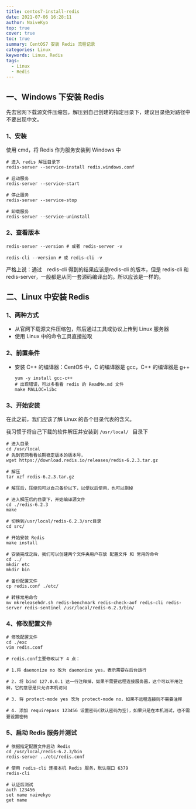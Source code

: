 ```yaml
---
title: centos7-install-redis
date: 2021-07-06 16:28:11
author: NaiveKyo
top: true
cover: true
toc: true
summary: CentOS7 安装 Redis 流程记录
categories: Linux
keywords: Linux、Redis
tags:
  - Linux
  - Redis
---
```




## 一、Windows 下安装 Redis

先去官网下载源文件压缩包，解压到自己创建的指定目录下，建议目录绝对路径中不要出现中文。





### 1、安装

使用 cmd，将 Redis 作为服务安装到 Windows 中

```shell
# 进入 redis 解压目录下
redis-server --service-install redis.windows.conf

# 启动服务
redis-server --service-start

# 停止服务
redis-server --service-stop

# 卸载服务
redis-server --service-uninstall
```



### 2、查看版本

```shell
redis-server --version # 或者 redis-server -v

redis-cli --version # 或 redis-cli -v
```

严格上说：通过　redis-cli 得到的结果应该是redis-cli 的版本，但是 redis-cli 和redis-server，一般都是从同一套源码编译出的。所以应该是一样的。



## 二、Linux 中安装 Redis

### 1、两种方式

- 从官网下载源文件压缩包，然后通过工具或协议上传到 Linux 服务器
- 使用 Linux 中的命令工具直接拉取



### 2、前置条件

- 安装 C++ 的编译器：CentOS 中，C 的编译器是 gcc，C++ 的编译器是 g++

  ```shell
  yum -y install gcc-c++
  # 出现错误，可以多看看 redis 的 ReadMe.md 文件
  make MALLOC=libc
  ```

  



### 3、开始安装

在此之前，我们应该了解 Linux 的各个目录代表的含义。

我习惯于将自己下载的软件解压并安装到 `/usr/local/ ` 目录下

```shell
# 进入目录
cd /usr/local
# 先到官网看看长期稳定版本的版本号，
wget https://download.redis.io/releases/redis-6.2.3.tar.gz

# 解压
tar xzf redis-6.2.3.tar.gz

# 解压后，压缩包可以自己备份以下，以便以后使用，也可以删掉

# 进入解压后的目录下，开始编译源文件
cd ./redis-6.2.3
make

# 切换到/usr/local/redis-6.2.3/src目录
cd src/

# 开始安装 Redis
make install

# 安装完成之后，我们可以创建两个文件夹用户存放 配置文件 和 常用的命令
cd ../
mkdir etc
mkdir bin

# 备份配置文件
cp redis.conf ./etc/

# 转移常用命令
mv mkreleasehdr.sh redis-benchmark redis-check-aof redis-cli redis-server redis-sentinel /usr/local/redis-6.2.3/bin/
```



### 4、修改配置文件

```shell
# 修改配置文件
cd ./exc
vim redis.conf

# redis.conf主要修改以下 4 点：

# 1.将 daemonize no 改为 daemonize yes，表示需要在后台运行

# 2. 将 bind 127.0.0.1 这一行注释掉，如果不需要远程连接服务器，这个可以不用注释，它的意思是只允许本机访问

# 3. 将 protect-mode yes 改为 protect-mode no，如果不远程连接则不需要注释

# 4. 添加 requirepass 123456 设置密码(默认密码为空)，如果只是在本机测试，也不需要设置密码
```



### 5、启动 Redis 服务并测试



```shell
# 依据指定配置文件启动 Redis
cd /usr/local/redis-6.2.3/bin
redis-server ../etc/redis.conf

# 使用 redis-cli 连接本机 Redis 服务，默认端口 6379
redis-cli

# 认证后测试
auth 123456
set name naivekyo
get name
```















